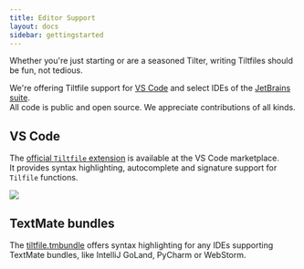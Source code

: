 ```yaml
---
title: Editor Support
layout: docs
sidebar: gettingstarted
---
```


Whether you're just starting or are a seasoned Tilter, writing Tiltfiles should be fun, not tedious.

We're offering Tiltfile support for [VS Code](https://code.visualstudio.com/) and select IDEs of the [JetBrains suite](https://www.jetbrains.com/products/#type=ide).  
All code is public and open source. We appreciate contributions of all kinds.

## VS Code
The [official `Tiltfile` extension](https://marketplace.visualstudio.com/items?itemName=tilt-dev.Tiltfile) is available at the VS Code marketplace.  
It provides syntax highlighting, autocomplete and signature support for `Tilfile` functions.

![](assets/img/vscode-extension.gif)

## TextMate bundles
The [tiltfile.tmbundle](https://github.com/tilt-dev/tiltfile.tmbundle) offers syntax highlighting for any IDEs supporting TextMate bundles, like IntelliJ GoLand, PyCharm or WebStorm.
